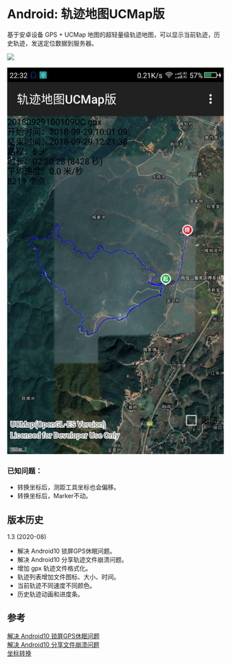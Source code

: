 # Android: 轨迹地图UCMap版
基于安卓设备 GPS + UCMap 地图的超轻量级轨迹地图，可以显示当前轨迹，历史轨迹，发送定位数据到服务器。

<a href="http://www.creable.cn/kuibu/index.asp"><img src="http://www.creable.cn/kuibu/images/top_01.gif"></a>

![alt](preview.png)

### 已知问题：  
* 转换坐标后，测距工具坐标也会偏移。  
* 转换坐标后，Marker不动。

## 版本历史
1.3 (2020-08)  
* 解决 Android10 锁屏GPS休眠问题。  
* 解决 Android10 分享轨迹文件崩溃问题。  
* 增加 gpx 轨迹文件格式化。  
* 轨迹列表增加文件图标、大小、时间。
* 当前轨迹不同速度不同颜色。
* 历史轨迹动画和进度条。

## 参考
[解决 Android10 锁屏GPS休眠问题](https://blog.csdn.net/doris_d/article/details/102854998)  
[解决 Android10 分享文件崩溃问题](https://blog.csdn.net/xiaoyu940601/article/details/54406725)  
[坐标转换](https://blog.csdn.net/ma969070578/article/details/41013547)